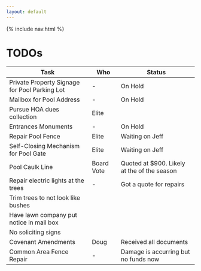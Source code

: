 ```yaml
---
layout: default
---
```


{% include nav.html %}

# TODOs

| Task | Who | Status |
| ---- | --- | ------ |
| Private Property Signage for Pool Parking Lot | - | On Hold |
| Mailbox for Pool Address | - | On Hold |
| Pursue HOA dues collection | Elite |
| Entrances Monuments | - | On Hold |
| Repair Pool Fence | Elite | Waiting on Jeff |
| Self-Closing Mechanism for Pool Gate | Elite | Waiting on Jeff |
| Pool Caulk Line | Board Vote | Quoted at $900. Likely at the of the season |
| Repair electric lights at the trees | - | Got a quote for repairs |
| Trim trees to not look like bushes |
| Have lawn company put notice in mail box |
| No soliciting signs |
| Covenant Amendments | Doug | Received all documents |
| Common Area Fence Repair | - | Damage is accurring but no funds now |
